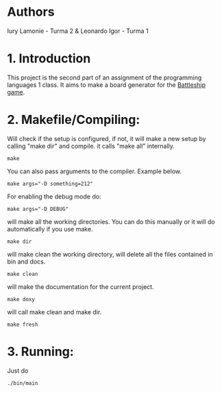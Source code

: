 # Authors
Iury Lamonie - Turma 2
& 
Leonardo Igor - Turma 1


# 1. Introduction
This project is the second part of an assignment of the programming languages 1 class. It aims to make a board generator for the [Battleship game](https://en.wikipedia.org/wiki/Battleship_(game)).



# 2. Makefile/Compiling:


Will check if the setup is configured, if not, it will make a new setup by calling "make dir" and compile. it calls "make all" internally.

```
make
```

You can also pass arguments to the compiler. Example below.
```
make args="-D something=212"
```
For enabling the debug mode do:

```
make args="-D DEBUG"
```

will make all the working directories. You can do this manually or it will do automatically if you use make.
```
make dir
```

will make clean the working directory, will delete all the files contained in bin and docs.
```
make clean
```

will  make the documentation for the current project.
```
make doxy
```

will call make clean and make dir.
```
make fresh
```


# 3. Running:

Just do
```
./bin/main
```